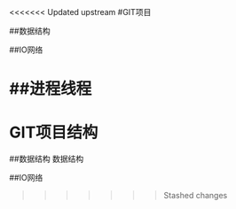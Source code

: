 <<<<<<< Updated upstream
#GIT项目

##数据结构

##IO网络

##进程线程
=======
# GIT项目结构

##数据结构
数据结构

##IO网络

>>>>>>> Stashed changes
